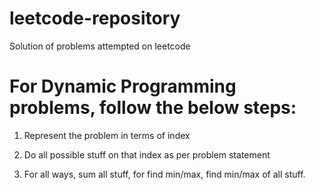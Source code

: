 # leetcode-repository
Solution of problems attempted on leetcode

# For Dynamic Programming problems, follow the below steps:
1. Represent the problem in terms of index

2. Do all possible stuff on that index as per problem statement

3. For all ways, sum all stuff, for find min/max, find min/max of all stuff.

